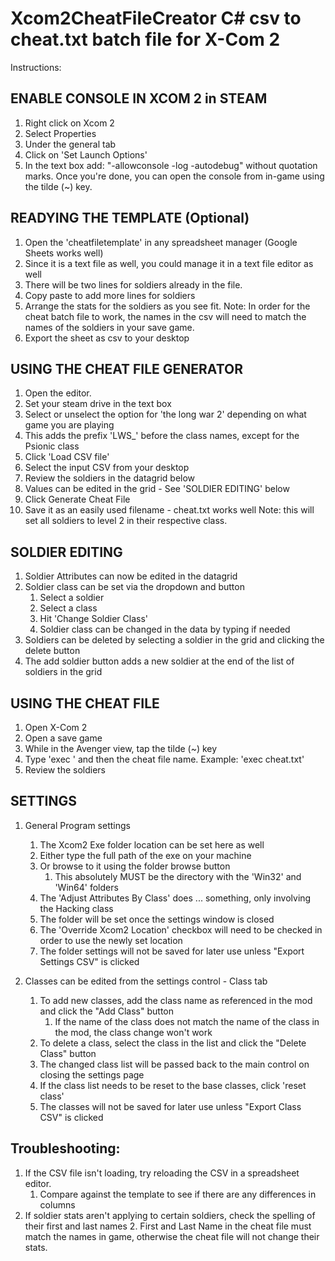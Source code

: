 # Xcom2CheatFileCreator C# csv to cheat.txt batch file for X-Com 2

Instructions:

## ENABLE CONSOLE IN XCOM 2 in STEAM

1. Right click on Xcom 2
2. Select Properties
3. Under the general tab 
  1. Click on 'Set Launch Options'
  2. In the text box add: "-allowconsole -log -autodebug" without quotation marks. 
Once you're done, you can open the console from in-game using the tilde (~) key.

## READYING THE TEMPLATE (Optional)
1. Open the 'cheatfiletemplate' in any spreadsheet manager (Google Sheets works well)
  1. Since it is a text file as well, you could manage it in a text file editor as well
2. There will be two lines for soldiers already in the file. 
  1. Copy paste to add more lines for soldiers
3. Arrange the stats for the soldiers as you see fit.
Note: In order for the cheat batch file to work, the names in the csv will need to match the names of the soldiers in your save game.
4. Export the sheet as csv to your desktop

## USING THE CHEAT FILE GENERATOR
1. Open the editor.
2. Set your steam drive in the text box
3. Select or unselect the option for 'the long war 2' depending on what game you are playing
  1. This adds the prefix 'LWS_' before the class names, except for the Psionic class
4. Click 'Load CSV file' 
  1. Select the input CSV from your desktop
5. Review the soldiers in the datagrid below
  1. Values can be edited in the grid - See 'SOLDIER EDITING' below
6. Click Generate Cheat File
7. Save it as an easily used filename - cheat.txt works well
Note: this will set all soldiers to level 2 in their respective class.

## SOLDIER EDITING
1. Soldier Attributes can now be edited in the datagrid
2. Soldier class can be set via the dropdown and button
   1. Select a soldier
   2. Select a class
   3. Hit 'Change Soldier Class'
   4. Soldier class can be changed in the data by typing if needed
3. Soldiers can be deleted by selecting a soldier in the grid and clicking the delete button
4. The add soldier button adds a new soldier at the end of the list of soldiers in the grid

## USING THE CHEAT FILE
1. Open X-Com 2
2. Open a save game
3. While in the Avenger view, tap the tilde (~) key
4. Type 'exec ' and then the cheat file name. Example: 'exec cheat.txt'
5. Review the soldiers

## SETTINGS
1. General Program settings
   1. The Xcom2 Exe folder location can be set here as well
   2. Either type the full path of the exe on your machine
   3. Or browse to it using the folder browse button
      1. This absolutely MUST be the directory with the 'Win32' and 'Win64' folders
   4. The 'Adjust Attributes By Class' does ... something, only involving the Hacking class
   5. The folder will be set once the settings window is closed  
   6. The 'Override Xcom2 Location' checkbox will need to be checked in order to use the newly set location
   7. The folder settings will not be saved for later use unless "Export Settings CSV" is clicked 

2. Classes can be edited from the settings control - Class tab
   1. To add new classes, add the class name as referenced in the mod and click the "Add Class" button
      1. If the name of the class does not match the name of the class in the mod, the class change won't work
   2. To delete a class, select the class in the list and click the "Delete Class" button
   3. The changed class list will be passed back to the main control on closing the settings page
   4. If the class list needs to be reset to the base classes, click 'reset class'
   5. The classes will not be saved for later use unless "Export Class CSV" is clicked 
  

## Troubleshooting:

1. If the CSV file isn't loading, try reloading the CSV in a spreadsheet editor. 
   1. Compare against the template to see if there are any differences in columns
2. If soldier stats aren't applying to certain soldiers, check the spelling of their first and last names
   2. First and Last Name in the cheat file must match the names in game, otherwise the cheat file will not change their stats.
